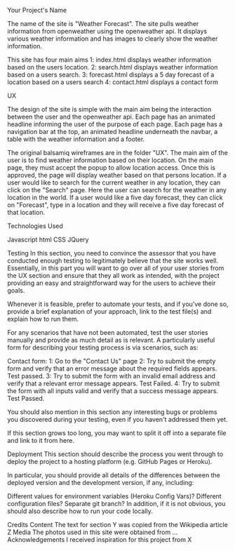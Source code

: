 Your Project's Name

The name of the site is "Weather Forecast".
The site pulls weather information from openweather using the openweather api. It displays various weather information and has images to clearly show the weather information.


This site has four main aims
1: index.html displays weather information based on the users location.
2: search.html displays weather information based on a users search.
3: forecast.html displays a 5 day forecast of a location based on a users search
4: contact.html displays a contact form

UX

The design of the site is simple with the main aim being the interaction between the user and the openweather api.
Each page has an animated headline informing the user of the purpose of each page.
Each page has a navigation bar at the top, an animated headline underneath the navbar, a table with the weather information and a footer.


The original balsamiq wireframes are in the folder "UX".
The main aim of the user is to find weather information based on their location. On the main page, they must accept the popup to allow location access. Once this is approved, the page will display weather based on that persons location.
If a user would like to search for the current weather in any location, they can click on the "Search" page. Here the user can search for the weather in any location in the world.
If a user would like a five day forecast, they can click on "Forecast", type in a location and they will receive a five day forecast of that location.



Technologies Used

Javascript
html
CSS
JQuery


Testing
In this section, you need to convince the assessor that you have conducted enough testing to legitimately believe that the site works well. Essentially, in this part you will want to go over all of your user stories from the UX section and ensure that they all work as intended, with the project providing an easy and straightforward way for the users to achieve their goals.

Whenever it is feasible, prefer to automate your tests, and if you've done so, provide a brief explanation of your approach, link to the test file(s) and explain how to run them.

For any scenarios that have not been automated, test the user stories manually and provide as much detail as is relevant. A particularly useful form for describing your testing process is via scenarios, such as:

Contact form:
1: Go to the "Contact Us" page
2: Try to submit the empty form and verify that an error message about the required fields appears. Test passed.
3: Try to submit the form with an invalid email address and verify that a relevant error message appears. Test Failed.
4: Try to submit the form with all inputs valid and verify that a success message appears. Test Passed.


You should also mention in this section any interesting bugs or problems you discovered during your testing, even if you haven't addressed them yet.

If this section grows too long, you may want to split it off into a separate file and link to it from here.

Deployment
This section should describe the process you went through to deploy the project to a hosting platform (e.g. GitHub Pages or Heroku).

In particular, you should provide all details of the differences between the deployed version and the development version, if any, including:

Different values for environment variables (Heroku Config Vars)?
Different configuration files?
Separate git branch?
In addition, if it is not obvious, you should also describe how to run your code locally.

Credits
Content
The text for section Y was copied from the Wikipedia article Z
Media
The photos used in this site were obtained from ...
Acknowledgements
I received inspiration for this project from X